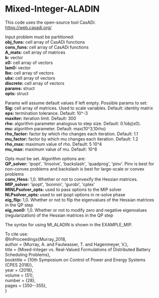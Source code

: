 # Mixed-Integer-ALADIN
This code uses the open-source tool CasADi:  
https://web.casadi.org/

Input problem must be partitioned:  
**obj_funs:** cell array of CasADi functions  
**cons_funs:** cell array of CasADi functions  
**A_mats:** cell array of matrices  
**b:** vector  
**x0:** cell array of vectors  
**lam0:** vector  
**lbx:** cell array of vectors  
**ubx:** cell array of vectors  
**discrete:** cell array of vectors  
**params:** struct  
**opts:** struct  

Params will assume default values if left empty. Possible params to set:  
**Sig:** cell array of matrices. Used to scale variables. Default: identity matrix  
**eps:** termination tolerance. Default: 10^-3  
**maxiter:** iteration limit. Default: 300  
**rho:** algorithm parameter analogous to step size. Default: 0.1obj(x0).  
**mu:** algorithm parameter. Default: max(10^3,10rho)  
**rho_factor:** factor by which rho changes each iteration. Default: 1.1  
**mu_factor:** factor by which mu changes each iteration. Default: 1.2  
**rho_max:** maximum value of rho. Default: 5 10^4  
**mu_max:** maximum value of mu. Default: 10^8  

Opts must be set. Algorithm options are:  
**QP_solver:** 'ipopt', 'linsolve', 'backslash', 'quadprog', 'pinv'. Pinv is best for non-convex problems and backslash is best for large-scale or convex problems  
**conv_Hess:** 1,0. Whether or not to convexify the Hessian matrices.  
**MIP_solver:** 'ipopt', 'bonmin', 'gurobi', 'cplex'  
**MINLPsolver_opts:** used to pass options to the MIP solver  
**NLPsolver_opts:** used to set ipopt options in re-solve phase  
**eig_flip:** 1,0. Whether or not to flip the eigenvalues of the Hessian matrices in the QP step  
**eig_non0:** 1,0. Whether or not to modify zero and negative eigenvalues (regularization) of the Hessian matrices in the QP step  

The syntax for using MI_ALADIN is shown in the EXAMPLE_MIP.

To cite use:  
@InProceedings{Murray_2018,  
  author    = {Murray, A. and Faulwasser, T. and Hagenmeyer, V.},  
  title     = {Mixed-Integer vs. Real-Valued Formulations of Distributed Battery Scheduling Problems},  
  booktitle = {10th Symposium on Control of Power and Energy Systems (CPES 2018)},  
  year      = {2018},  
  volume    = {51},  
  number    = {28},  
  pages     = {350--355},  
  }  
